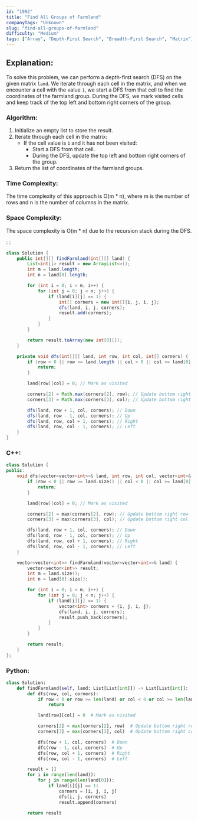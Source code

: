 ```yaml
---
id: "1992"
title: "Find All Groups of Farmland"
companyTags: "Unknown"
slug: "find-all-groups-of-farmland"
difficulty: "Medium"
tags: ["Array", "Depth-First Search", "Breadth-First Search", "Matrix"]
---
```


## Explanation:
To solve this problem, we can perform a depth-first search (DFS) on the given matrix `land`. We iterate through each cell in the matrix, and when we encounter a cell with the value `1`, we start a DFS from that cell to find the coordinates of the farmland group. During the DFS, we mark visited cells and keep track of the top left and bottom right corners of the group.

### Algorithm:
1. Initialize an empty list to store the result.
2. Iterate through each cell in the matrix:
   - If the cell value is `1` and it has not been visited:
     - Start a DFS from that cell.
     - During the DFS, update the top left and bottom right corners of the group.
3. Return the list of coordinates of the farmland groups.

### Time Complexity:
The time complexity of this approach is O(m * n), where m is the number of rows and n is the number of columns in the matrix.

### Space Complexity:
The space complexity is O(m * n) due to the recursion stack during the DFS.

:
:
```java
class Solution {
    public int[][] findFarmland(int[][] land) {
        List<int[]> result = new ArrayList<>();
        int m = land.length;
        int n = land[0].length;

        for (int i = 0; i < m; i++) {
            for (int j = 0; j < n; j++) {
                if (land[i][j] == 1) {
                    int[] corners = new int[]{i, j, i, j};
                    dfs(land, i, j, corners);
                    result.add(corners);
                }
            }
        }

        return result.toArray(new int[0][]);
    }

    private void dfs(int[][] land, int row, int col, int[] corners) {
        if (row < 0 || row >= land.length || col < 0 || col >= land[0].length || land[row][col] == 0) {
            return;
        }

        land[row][col] = 0; // Mark as visited

        corners[2] = Math.max(corners[2], row); // Update bottom right row
        corners[3] = Math.max(corners[3], col); // Update bottom right col

        dfs(land, row + 1, col, corners); // Down
        dfs(land, row - 1, col, corners); // Up
        dfs(land, row, col + 1, corners); // Right
        dfs(land, row, col - 1, corners); // Left
    }
}
```

### C++:
```cpp
class Solution {
public:
    void dfs(vector<vector<int>>& land, int row, int col, vector<int>& corners) {
        if (row < 0 || row >= land.size() || col < 0 || col >= land[0].size() || land[row][col] == 0) {
            return;
        }

        land[row][col] = 0; // Mark as visited

        corners[2] = max(corners[2], row); // Update bottom right row
        corners[3] = max(corners[3], col); // Update bottom right col

        dfs(land, row + 1, col, corners); // Down
        dfs(land, row - 1, col, corners); // Up
        dfs(land, row, col + 1, corners); // Right
        dfs(land, row, col - 1, corners); // Left
    }

    vector<vector<int>> findFarmland(vector<vector<int>>& land) {
        vector<vector<int>> result;
        int m = land.size();
        int n = land[0].size();

        for (int i = 0; i < m; i++) {
            for (int j = 0; j < n; j++) {
                if (land[i][j] == 1) {
                    vector<int> corners = {i, j, i, j};
                    dfs(land, i, j, corners);
                    result.push_back(corners);
                }
            }
        }

        return result;
    }
};
```

### Python:
```python
class Solution:
    def findFarmland(self, land: List[List[int]]) -> List[List[int]]:
        def dfs(row, col, corners):
            if row < 0 or row >= len(land) or col < 0 or col >= len(land[0]) or land[row][col] == 0:
                return

            land[row][col] = 0  # Mark as visited

            corners[2] = max(corners[2], row)  # Update bottom right row
            corners[3] = max(corners[3], col)  # Update bottom right col

            dfs(row + 1, col, corners)  # Down
            dfs(row - 1, col, corners)  # Up
            dfs(row, col + 1, corners)  # Right
            dfs(row, col - 1, corners)  # Left

        result = []
        for i in range(len(land)):
            for j in range(len(land[0])):
                if land[i][j] == 1:
                    corners = [i, j, i, j]
                    dfs(i, j, corners)
                    result.append(corners)

        return result
```